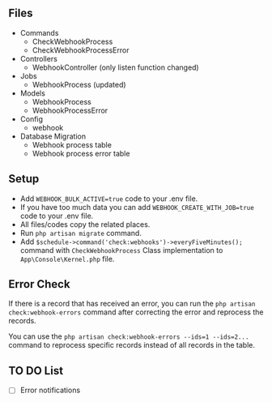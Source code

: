 ## Files

- Commands
  - CheckWebhookProcess
  - CheckWebhookProcessError
- Controllers
  - WebhookController (only listen function changed)
- Jobs
  - WebhookProcess (updated)
- Models
  - WebhookProcess
  - WebhookProcessError
- Config
  - webhook
- Database Migration
  - Webhook process table
  - Webhook process error table

## Setup

- Add `WEBHOOK_BULK_ACTIVE=true` code to your .env file.
- If you have too much data you can add `WEBHOOK_CREATE_WITH_JOB=true` code to your .env file.
- All files/codes copy the related places.
- Run `php artisan migrate` command.
- Add `$schedule->command('check:webhooks')->everyFiveMinutes();` command with `CheckWebhookProcess` Class implementation to `App\Console\Kernel.php` file.

## Error Check

If there is a record that has received an error, you can run the `php artisan check:webhook-errors` command after correcting the error and reprocess the records.

You can use the `php artisan check:webhook-errors --ids=1 --ids=2...` command to reprocess specific records instead of all records in the table.

## TO DO List

- [ ] Error notifications